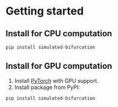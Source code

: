 # Getting started

## Install for CPU computation

```bash
pip install simulated-bifurcation
```

## Install for GPU computation

1. Install [PyTorch](https://pytorch.org/get-started/locally/) with GPU support.
2. Install package from PyPI:

```bash
pip install simulated-bifurcation
```
